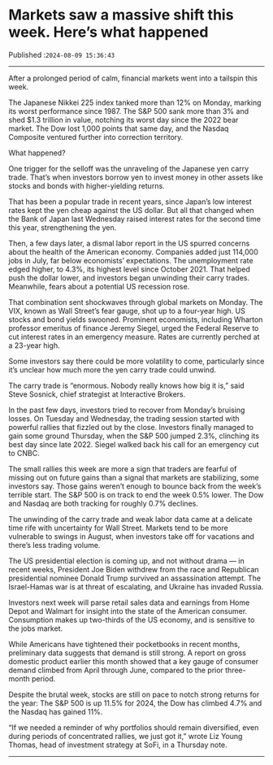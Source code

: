 # Markets saw a massive shift this week. Here’s what happened

Published :`2024-08-09 15:36:43`

---

After a prolonged period of calm, financial markets went into a tailspin this week.

The Japanese Nikkei 225 index tanked more than 12% on Monday, marking its worst performance since 1987. The S&P 500 sank more than 3% and shed $1.3 trillion in value, notching its worst day since the 2022 bear market. The Dow lost 1,000 points that same day, and the Nasdaq Composite ventured further into correction territory.

What happened?

One trigger for the selloff was the unraveling of the Japanese yen carry trade. That’s when investors borrow yen to invest money in other assets like stocks and bonds with higher-yielding returns.

That has been a popular trade in recent years, since Japan’s low interest rates kept the yen cheap against the US dollar. But all that changed when the Bank of Japan last Wednesday raised interest rates for the second time this year, strengthening the yen.

Then, a few days later, a dismal labor report in the US spurred concerns about the health of the American economy. Companies added just 114,000 jobs in July, far below economists’ expectations. The unemployment rate edged higher, to 4.3%, its highest level since October 2021. That helped push the dollar lower, and investors began unwinding their carry trades. Meanwhile, fears about a potential US recession rose.

That combination sent shockwaves through global markets on Monday. The VIX, known as Wall Street’s fear gauge, shot up to a four-year high. US stocks and bond yields swooned. Prominent economists, including Wharton professor emeritus of finance Jeremy Siegel, urged the Federal Reserve to cut interest rates in an emergency measure. Rates are currently perched at a 23-year high.

Some investors say there could be more volatility to come, particularly since it’s unclear how much more the yen carry trade could unwind.

The carry trade is “enormous. Nobody really knows how big it is,” said Steve Sosnick, chief strategist at Interactive Brokers.

In the past few days, investors tried to recover from Monday’s bruising losses. On Tuesday and Wednesday, the trading session started with powerful rallies that fizzled out by the close. Investors finally managed to gain some ground Thursday, when the S&P 500 jumped 2.3%, clinching its best day since late 2022. Siegel walked back his call for an emergency cut to CNBC.

The small rallies this week are more a sign that traders are fearful of missing out on future gains than a signal that markets are stabilizing, some investors say. Those gains weren’t enough to bounce back from the week’s terrible start. The S&P 500 is on track to end the week 0.5% lower. The Dow and Nasdaq are both tracking for roughly 0.7% declines.

The unwinding of the carry trade and weak labor data came at a delicate time rife with uncertainty for Wall Street. Markets tend to be more vulnerable to swings in August, when investors take off for vacations and there’s less trading volume.

The US presidential election is coming up, and not without drama — in recent weeks, President Joe Biden withdrew from the race and Republican presidential nominee Donald Trump survived an assassination attempt. The Israel-Hamas war is at threat of escalating, and Ukraine has invaded Russia.

Investors next week will parse retail sales data and earnings from Home Depot and Walmart for insight into the state of the American consumer. Consumption makes up two-thirds of the US economy, and is sensitive to the jobs market.

While Americans have tightened their pocketbooks in recent months, preliminary data suggests that demand is still strong. A report on gross domestic product earlier this month showed that a key gauge of consumer demand climbed from April through June, compared to the prior three-month period.

Despite the brutal week, stocks are still on pace to notch strong returns for the year: The S&P 500 is up 11.5% for 2024, the Dow has climbed 4.7% and the Nasdaq has gained 11%.

“If we needed a reminder of why portfolios should remain diversified, even during periods of concentrated rallies, we just got it,” wrote Liz Young Thomas, head of investment strategy at SoFi, in a Thursday note.

---

